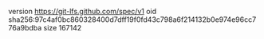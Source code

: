 version https://git-lfs.github.com/spec/v1
oid sha256:97c4af0bc860328400d7dff19f0fd43c798a6f214132b0e974e96cc776a9bdba
size 167142
